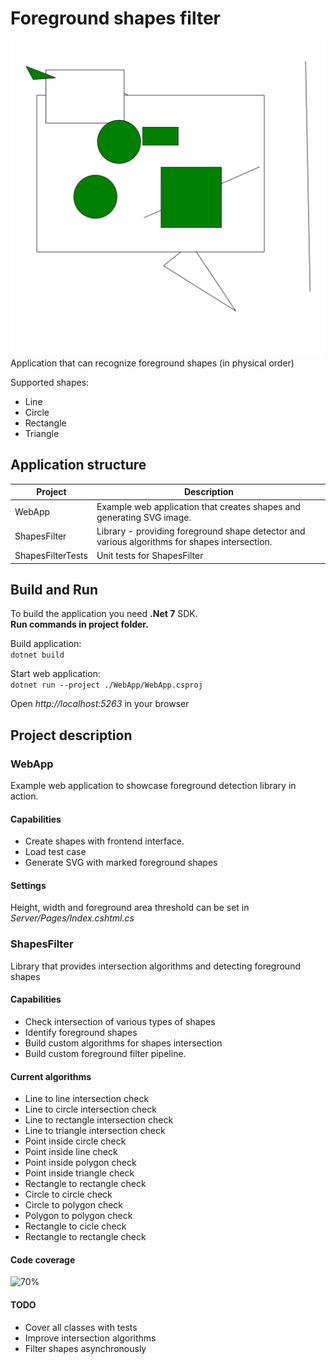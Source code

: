 # Foreground shapes filter
![foreground](foregroundImage.jpg)
Application that can recognize foreground shapes (in physical order)  

Supported shapes:  
* Line
* Circle
* Rectangle
* Triangle

## Application structure
| Project | Description |
| ------------ | ------------------- |
| WebApp | Example web application that creates shapes and generating SVG image. |
| ShapesFilter | Library - providing foreground shape detector and various algorithms for shapes intersection. |
| ShapesFilterTests | Unit tests for ShapesFilter |

## Build and Run
To build the application you need **.Net 7** SDK.  
**Run commands in project folder.**  

Build application:  
```dotnet build```  

Start web application:  
```dotnet run --project ./WebApp/WebApp.csproj```  

Open *http://localhost:5263* in your browser

## Project description
### WebApp
Example web application to showcase foreground detection library in action.

#### Capabilities

* Create shapes with frontend interface.
* Load test case
* Generate SVG with marked foreground shapes

#### Settings
Height, width and foreground area threshold can be set in *Server/Pages/Index.cshtml.cs*

  

### ShapesFilter
Library that provides intersection algorithms and detecting foreground shapes

#### Capabilities

* Check intersection of various types of shapes
* Identify foreground shapes
* Build custom algorithms for shapes intersection
* Build custom foreground filter pipeline. 

#### Current algorithms
* Line to line intersection check
* Line to circle intersection check
* Line to rectangle intersection check
* Line to triangle  intersection check
* Point inside circle check
* Point inside line check
* Point inside polygon check
* Point inside triangle check
* Rectangle to rectangle check
* Circle to circle check
* Circle to polygon check
* Polygon to polygon check
* Rectangle to cicle check
* Rectangle to rectangle check


#### Code coverage
![70%](CodeCoverage.png)

#### TODO
* Cover all classes with tests
* Improve intersection algorithms
* Filter shapes asynchronously